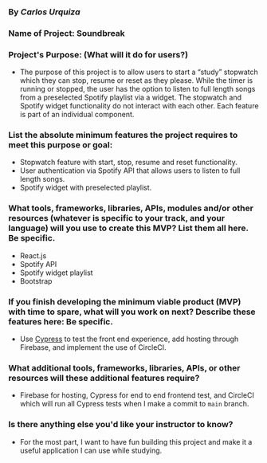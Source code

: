 ### By _Carlos Urquiza_

### Name of Project: Soundbreak

### Project's Purpose: (What will it do for users?)

- The purpose of this project is to allow users to start a “study” stopwatch which they can stop, resume or reset as they please. While the timer is running or stopped, the user has the option to listen to full length songs from a preselected Spotify playlist via a widget. The stopwatch and Spotify widget functionality do not interact with each other. Each feature is part of an individual component.

### List the absolute minimum features the project requires to meet this purpose or goal:

- Stopwatch feature with start, stop, resume and reset functionality.
- User authentication via Spotify API that allows users to listen to full length songs.
- Spotify widget with preselected playlist.

### What tools, frameworks, libraries, APIs, modules and/or other resources (whatever is specific to your track, and your language) will you use to create this MVP? List them all here. Be specific.

- React.js
- Spotify API
- Spotify widget playlist
- Bootstrap

### If you finish developing the minimum viable product (MVP) with time to spare, what will you work on next? Describe these features here: Be specific.

- Use [Cypress](https://www.cypress.io/) to test the front end experience, add hosting through Firebase, and implement the use of CircleCI.

### What additional tools, frameworks, libraries, APIs, or other resources will these additional features require?

- Firebase for hosting, Cypress for end to end frontend test, and CircleCI which will run all Cypress tests when I make a commit to `main` branch.

### Is there anything else you'd like your instructor to know?

- For the most part, I want to have fun building this project and make it a useful application I can use while studying.
